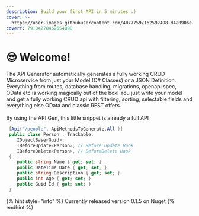 ```yaml
---
description: Build your first API in 5 minutes :)
cover: >-
  https://user-images.githubusercontent.com/4077759/162592498-d420906e-5eee-4d95-b0b2-c5c3c2b0c8d1.png
coverY: 79.04278462654098
---
```


# 😎 Welcome!

The API Generator automatically generates a fully working CRUD Microservice from just your Model (C# Classes) or a JSON Definition. Everything from routes, database handling, migrations, openapi spec, OData etc is working magically out of the box! You just write your model and get a fully working CRUD api with filtering, sorting, selectable fields and everything else OData and classic REST offers.\
\
By using the API Gen, this little snippet is already a full API

```csharp
 [Api("/people", ApiMethodsToGenerate.All )]
 public class Person : Trackable, 
    IObjectBase<Guid>,
    IBeforeUpdate<Person>, // Before Update Hook
    IBeforeDelete<Person>, // BeforeDelete Hook
 {
    public string Name { get; set; }
    public DateTime Date { get; set; }
    public string Description { get; set; }
    public int Age { get; set; }
    public Guid Id { get; set; }
 }
```

{% hint style="info" %}
Currently released version 0.1.5 on Nuget
{% endhint %}
